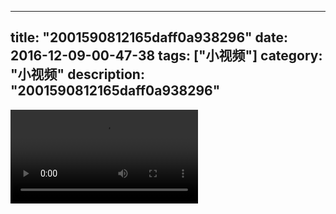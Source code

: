 
---
title: "2001590812165daff0a938296"
date: 2016-12-09-00-47-38
tags: ["小视频"]
category: "小视频"
description: "2001590812165daff0a938296"
---
<video src="http://ohtsqip0g.bkt.clouddn.com/2001590812165daff0a938296.mp4" controls="controls"></video>
